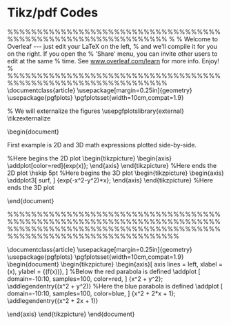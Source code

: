 # Tikz/pdf Codes

%%%%%%%%%%%%%%%%%%%%%%%%%%%%%%%%%%%%%%%%%%%%%%%%%%%%%%%%%%%%%%%
%
% Welcome to Overleaf --- just edit your LaTeX on the left,
% and we'll compile it for you on the right. If you open the
% 'Share' menu, you can invite other users to edit at the same
% time. See www.overleaf.com/learn for more info. Enjoy!
%
%%%%%%%%%%%%%%%%%%%%%%%%%%%%%%%%%%%%%%%%%%%%%%%%%%%%%%%%%%%%%%%
\documentclass{article}
\usepackage[margin=0.25in]{geometry}
\usepackage{pgfplots}
\pgfplotsset{width=10cm,compat=1.9}

% We will externalize the figures
\usepgfplotslibrary{external}
\tikzexternalize

\begin{document}

First example is 2D and 3D math expressions plotted side-by-side.

%Here begins the 2D plot
\begin{tikzpicture}
\begin{axis}
\addplot[color=red]{exp(x)};
\end{axis}
\end{tikzpicture}
%Here ends the 2D plot
\hskip 5pt
%Here begins the 3D plot
\begin{tikzpicture}
\begin{axis}
\addplot3[
    surf,
]
{exp(-x^2-y^2)*x};
\end{axis}
\end{tikzpicture}
%Here ends the 3D plot

\end{document}

%%%%%%%%%%%%%%%%%%%%%%%%%%%%%%%%%%%%%%%%%%%%%%%%%%%%%%%%%%%%%%%%%%%%%%%%%%%%%%%%%%%%%%%%%%%%%%%%%%%%%%%%%%%%%%%%%%%%%%%%%%%%%%%%%%%%%%%%%

\documentclass{article}
\usepackage[margin=0.25in]{geometry}
\usepackage{pgfplots}
\pgfplotsset{width=10cm,compat=1.9}
\begin{document}
\begin{tikzpicture}
\begin{axis}[
    axis lines = left,
    xlabel = \(x\),
    ylabel = {\(f(x)\)},
]
%Below the red parabola is defined
\addplot [
    domain=-10:10, 
    samples=100, 
    color=red,
]
{x^2 + y^2};
\addlegendentry{\(x^2 + y^2\)}
%Here the blue parabola is defined
\addplot [
    domain=-10:10, 
    samples=100, 
    color=blue,
    ]
    {x^2 + 2*x + 1};
\addlegendentry{\(x^2 + 2x + 1\)}

\end{axis}
\end{tikzpicture}
\end{document}






